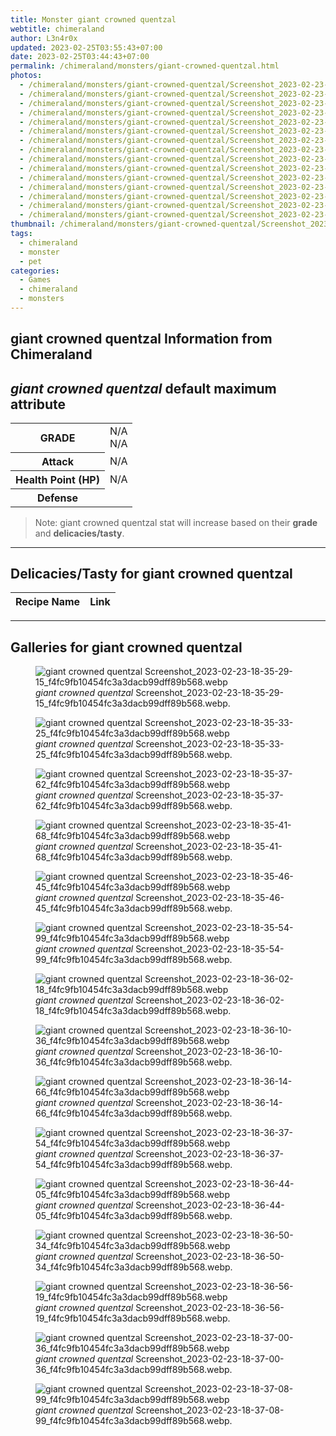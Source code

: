 ```yaml
---
title: Monster giant crowned quentzal
webtitle: chimeraland
author: L3n4r0x
updated: 2023-02-25T03:55:43+07:00
date: 2023-02-25T03:44:43+07:00
permalink: /chimeraland/monsters/giant-crowned-quentzal.html
photos:
  - /chimeraland/monsters/giant-crowned-quentzal/Screenshot_2023-02-23-18-35-29-15_f4fc9fb10454fc3a3dacb99dff89b568.webp
  - /chimeraland/monsters/giant-crowned-quentzal/Screenshot_2023-02-23-18-35-33-25_f4fc9fb10454fc3a3dacb99dff89b568.webp
  - /chimeraland/monsters/giant-crowned-quentzal/Screenshot_2023-02-23-18-35-37-62_f4fc9fb10454fc3a3dacb99dff89b568.webp
  - /chimeraland/monsters/giant-crowned-quentzal/Screenshot_2023-02-23-18-35-41-68_f4fc9fb10454fc3a3dacb99dff89b568.webp
  - /chimeraland/monsters/giant-crowned-quentzal/Screenshot_2023-02-23-18-35-46-45_f4fc9fb10454fc3a3dacb99dff89b568.webp
  - /chimeraland/monsters/giant-crowned-quentzal/Screenshot_2023-02-23-18-35-54-99_f4fc9fb10454fc3a3dacb99dff89b568.webp
  - /chimeraland/monsters/giant-crowned-quentzal/Screenshot_2023-02-23-18-36-02-18_f4fc9fb10454fc3a3dacb99dff89b568.webp
  - /chimeraland/monsters/giant-crowned-quentzal/Screenshot_2023-02-23-18-36-10-36_f4fc9fb10454fc3a3dacb99dff89b568.webp
  - /chimeraland/monsters/giant-crowned-quentzal/Screenshot_2023-02-23-18-36-14-66_f4fc9fb10454fc3a3dacb99dff89b568.webp
  - /chimeraland/monsters/giant-crowned-quentzal/Screenshot_2023-02-23-18-36-37-54_f4fc9fb10454fc3a3dacb99dff89b568.webp
  - /chimeraland/monsters/giant-crowned-quentzal/Screenshot_2023-02-23-18-36-44-05_f4fc9fb10454fc3a3dacb99dff89b568.webp
  - /chimeraland/monsters/giant-crowned-quentzal/Screenshot_2023-02-23-18-36-50-34_f4fc9fb10454fc3a3dacb99dff89b568.webp
  - /chimeraland/monsters/giant-crowned-quentzal/Screenshot_2023-02-23-18-36-56-19_f4fc9fb10454fc3a3dacb99dff89b568.webp
  - /chimeraland/monsters/giant-crowned-quentzal/Screenshot_2023-02-23-18-37-00-36_f4fc9fb10454fc3a3dacb99dff89b568.webp
  - /chimeraland/monsters/giant-crowned-quentzal/Screenshot_2023-02-23-18-37-08-99_f4fc9fb10454fc3a3dacb99dff89b568.webp
thumbnail: /chimeraland/monsters/giant-crowned-quentzal/Screenshot_2023-02-23-18-35-29-15_f4fc9fb10454fc3a3dacb99dff89b568.webp
tags:
  - chimeraland
  - monster
  - pet
categories:
  - Games
  - chimeraland
  - monsters
---
```


<link
  rel="stylesheet"
  href="https://rawcdn.githack.com/dimaslanjaka/Web-Manajemen/870a349/css/bootstrap-5-3-0-alpha3-wrapper.css"
/>
<section id="bootstrap-wrapper">
  <div data-bs-theme="dark">
    <h2>giant crowned quentzal Information from Chimeraland</h2>
    <h2 id="attribute">
      <i>giant crowned quentzal</i> default maximum attribute
    </h2>
    <div class="row">
      <div class="col mb-2">
        <div class="card">
          <div class="card-body">
            <table>
              <tr>
                <th>GRADE</th>
                <td>N/A <br />N/A</td>
              </tr>
              <tr>
                <th>Attack</th>
                <td>N/A</td>
              </tr>
              <tr>
                <th>Health Point (HP)</th>
                <td>N/A</td>
              </tr>
              <tr>
                <th>Defense</th>
                <td></td>
              </tr>
            </table>
          </div>
        </div>
      </div>
    </div>
    <blockquote>
      Note: giant crowned quentzal stat will increase based on their
      <b>grade</b> and <b>delicacies/tasty</b>.
    </blockquote>
    <hr />
    <h2 id="delicacies">Delicacies/Tasty for giant crowned quentzal</h2>
    <div class="card">
      <div class="card-body">
        <div class="table-responsive">
          <table class="table table-striped">
            <thead>
              <tr>
                <th>Recipe Name</th>
                <th>Link</th>
              </tr>
            </thead>
            <tbody></tbody>
          </table>
        </div>
      </div>
    </div>
    <hr />
    <div id="gallery">
      <h2>Galleries for giant crowned quentzal</h2>
      <div class="row">
        <div class="col-lg-6 col-12">
          <figure>
            <img
              src="https://www.webmanajemen.com/chimeraland/monsters/giant-crowned-quentzal/Screenshot_2023-02-23-18-35-29-15_f4fc9fb10454fc3a3dacb99dff89b568.webp"
              alt="giant crowned quentzal Screenshot_2023-02-23-18-35-29-15_f4fc9fb10454fc3a3dacb99dff89b568.webp"
            />
            <figcaption>
              <i>giant crowned quentzal</i>
              Screenshot_2023-02-23-18-35-29-15_f4fc9fb10454fc3a3dacb99dff89b568.webp.
            </figcaption>
          </figure>
        </div>
        <div class="col-lg-6 col-12">
          <figure>
            <img
              src="https://www.webmanajemen.com/chimeraland/monsters/giant-crowned-quentzal/Screenshot_2023-02-23-18-35-33-25_f4fc9fb10454fc3a3dacb99dff89b568.webp"
              alt="giant crowned quentzal Screenshot_2023-02-23-18-35-33-25_f4fc9fb10454fc3a3dacb99dff89b568.webp"
            />
            <figcaption>
              <i>giant crowned quentzal</i>
              Screenshot_2023-02-23-18-35-33-25_f4fc9fb10454fc3a3dacb99dff89b568.webp.
            </figcaption>
          </figure>
        </div>
        <div class="col-lg-6 col-12">
          <figure>
            <img
              src="https://www.webmanajemen.com/chimeraland/monsters/giant-crowned-quentzal/Screenshot_2023-02-23-18-35-37-62_f4fc9fb10454fc3a3dacb99dff89b568.webp"
              alt="giant crowned quentzal Screenshot_2023-02-23-18-35-37-62_f4fc9fb10454fc3a3dacb99dff89b568.webp"
            />
            <figcaption>
              <i>giant crowned quentzal</i>
              Screenshot_2023-02-23-18-35-37-62_f4fc9fb10454fc3a3dacb99dff89b568.webp.
            </figcaption>
          </figure>
        </div>
        <div class="col-lg-6 col-12">
          <figure>
            <img
              src="https://www.webmanajemen.com/chimeraland/monsters/giant-crowned-quentzal/Screenshot_2023-02-23-18-35-41-68_f4fc9fb10454fc3a3dacb99dff89b568.webp"
              alt="giant crowned quentzal Screenshot_2023-02-23-18-35-41-68_f4fc9fb10454fc3a3dacb99dff89b568.webp"
            />
            <figcaption>
              <i>giant crowned quentzal</i>
              Screenshot_2023-02-23-18-35-41-68_f4fc9fb10454fc3a3dacb99dff89b568.webp.
            </figcaption>
          </figure>
        </div>
        <div class="col-lg-6 col-12">
          <figure>
            <img
              src="https://www.webmanajemen.com/chimeraland/monsters/giant-crowned-quentzal/Screenshot_2023-02-23-18-35-46-45_f4fc9fb10454fc3a3dacb99dff89b568.webp"
              alt="giant crowned quentzal Screenshot_2023-02-23-18-35-46-45_f4fc9fb10454fc3a3dacb99dff89b568.webp"
            />
            <figcaption>
              <i>giant crowned quentzal</i>
              Screenshot_2023-02-23-18-35-46-45_f4fc9fb10454fc3a3dacb99dff89b568.webp.
            </figcaption>
          </figure>
        </div>
        <div class="col-lg-6 col-12">
          <figure>
            <img
              src="https://www.webmanajemen.com/chimeraland/monsters/giant-crowned-quentzal/Screenshot_2023-02-23-18-35-54-99_f4fc9fb10454fc3a3dacb99dff89b568.webp"
              alt="giant crowned quentzal Screenshot_2023-02-23-18-35-54-99_f4fc9fb10454fc3a3dacb99dff89b568.webp"
            />
            <figcaption>
              <i>giant crowned quentzal</i>
              Screenshot_2023-02-23-18-35-54-99_f4fc9fb10454fc3a3dacb99dff89b568.webp.
            </figcaption>
          </figure>
        </div>
        <div class="col-lg-6 col-12">
          <figure>
            <img
              src="https://www.webmanajemen.com/chimeraland/monsters/giant-crowned-quentzal/Screenshot_2023-02-23-18-36-02-18_f4fc9fb10454fc3a3dacb99dff89b568.webp"
              alt="giant crowned quentzal Screenshot_2023-02-23-18-36-02-18_f4fc9fb10454fc3a3dacb99dff89b568.webp"
            />
            <figcaption>
              <i>giant crowned quentzal</i>
              Screenshot_2023-02-23-18-36-02-18_f4fc9fb10454fc3a3dacb99dff89b568.webp.
            </figcaption>
          </figure>
        </div>
        <div class="col-lg-6 col-12">
          <figure>
            <img
              src="https://www.webmanajemen.com/chimeraland/monsters/giant-crowned-quentzal/Screenshot_2023-02-23-18-36-10-36_f4fc9fb10454fc3a3dacb99dff89b568.webp"
              alt="giant crowned quentzal Screenshot_2023-02-23-18-36-10-36_f4fc9fb10454fc3a3dacb99dff89b568.webp"
            />
            <figcaption>
              <i>giant crowned quentzal</i>
              Screenshot_2023-02-23-18-36-10-36_f4fc9fb10454fc3a3dacb99dff89b568.webp.
            </figcaption>
          </figure>
        </div>
        <div class="col-lg-6 col-12">
          <figure>
            <img
              src="https://www.webmanajemen.com/chimeraland/monsters/giant-crowned-quentzal/Screenshot_2023-02-23-18-36-14-66_f4fc9fb10454fc3a3dacb99dff89b568.webp"
              alt="giant crowned quentzal Screenshot_2023-02-23-18-36-14-66_f4fc9fb10454fc3a3dacb99dff89b568.webp"
            />
            <figcaption>
              <i>giant crowned quentzal</i>
              Screenshot_2023-02-23-18-36-14-66_f4fc9fb10454fc3a3dacb99dff89b568.webp.
            </figcaption>
          </figure>
        </div>
        <div class="col-lg-6 col-12">
          <figure>
            <img
              src="https://www.webmanajemen.com/chimeraland/monsters/giant-crowned-quentzal/Screenshot_2023-02-23-18-36-37-54_f4fc9fb10454fc3a3dacb99dff89b568.webp"
              alt="giant crowned quentzal Screenshot_2023-02-23-18-36-37-54_f4fc9fb10454fc3a3dacb99dff89b568.webp"
            />
            <figcaption>
              <i>giant crowned quentzal</i>
              Screenshot_2023-02-23-18-36-37-54_f4fc9fb10454fc3a3dacb99dff89b568.webp.
            </figcaption>
          </figure>
        </div>
        <div class="col-lg-6 col-12">
          <figure>
            <img
              src="https://www.webmanajemen.com/chimeraland/monsters/giant-crowned-quentzal/Screenshot_2023-02-23-18-36-44-05_f4fc9fb10454fc3a3dacb99dff89b568.webp"
              alt="giant crowned quentzal Screenshot_2023-02-23-18-36-44-05_f4fc9fb10454fc3a3dacb99dff89b568.webp"
            />
            <figcaption>
              <i>giant crowned quentzal</i>
              Screenshot_2023-02-23-18-36-44-05_f4fc9fb10454fc3a3dacb99dff89b568.webp.
            </figcaption>
          </figure>
        </div>
        <div class="col-lg-6 col-12">
          <figure>
            <img
              src="https://www.webmanajemen.com/chimeraland/monsters/giant-crowned-quentzal/Screenshot_2023-02-23-18-36-50-34_f4fc9fb10454fc3a3dacb99dff89b568.webp"
              alt="giant crowned quentzal Screenshot_2023-02-23-18-36-50-34_f4fc9fb10454fc3a3dacb99dff89b568.webp"
            />
            <figcaption>
              <i>giant crowned quentzal</i>
              Screenshot_2023-02-23-18-36-50-34_f4fc9fb10454fc3a3dacb99dff89b568.webp.
            </figcaption>
          </figure>
        </div>
        <div class="col-lg-6 col-12">
          <figure>
            <img
              src="https://www.webmanajemen.com/chimeraland/monsters/giant-crowned-quentzal/Screenshot_2023-02-23-18-36-56-19_f4fc9fb10454fc3a3dacb99dff89b568.webp"
              alt="giant crowned quentzal Screenshot_2023-02-23-18-36-56-19_f4fc9fb10454fc3a3dacb99dff89b568.webp"
            />
            <figcaption>
              <i>giant crowned quentzal</i>
              Screenshot_2023-02-23-18-36-56-19_f4fc9fb10454fc3a3dacb99dff89b568.webp.
            </figcaption>
          </figure>
        </div>
        <div class="col-lg-6 col-12">
          <figure>
            <img
              src="https://www.webmanajemen.com/chimeraland/monsters/giant-crowned-quentzal/Screenshot_2023-02-23-18-37-00-36_f4fc9fb10454fc3a3dacb99dff89b568.webp"
              alt="giant crowned quentzal Screenshot_2023-02-23-18-37-00-36_f4fc9fb10454fc3a3dacb99dff89b568.webp"
            />
            <figcaption>
              <i>giant crowned quentzal</i>
              Screenshot_2023-02-23-18-37-00-36_f4fc9fb10454fc3a3dacb99dff89b568.webp.
            </figcaption>
          </figure>
        </div>
        <div class="col-lg-6 col-12">
          <figure>
            <img
              src="https://www.webmanajemen.com/chimeraland/monsters/giant-crowned-quentzal/Screenshot_2023-02-23-18-37-08-99_f4fc9fb10454fc3a3dacb99dff89b568.webp"
              alt="giant crowned quentzal Screenshot_2023-02-23-18-37-08-99_f4fc9fb10454fc3a3dacb99dff89b568.webp"
            />
            <figcaption>
              <i>giant crowned quentzal</i>
              Screenshot_2023-02-23-18-37-08-99_f4fc9fb10454fc3a3dacb99dff89b568.webp.
            </figcaption>
          </figure>
        </div>
      </div>
    </div>
  </div>
</section>